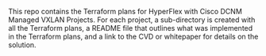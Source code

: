 This repo contains the Terraform plans for HyperFlex with Cisco DCNM Managed VXLAN Projects. For each project, a sub-directory is created with all the Terraform plans, a README file that outlines what was implemented in the Terraform plans, and a link to the CVD or whitepaper for details on the solution. 


